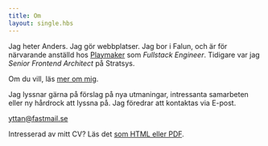 ```yaml
---
title: Om
layout: single.hbs
---
```


Jag heter Anders. Jag gör webbplatser. Jag bor i Falun, och är för närvarande
anställd hos [Playmaker](https://playmaker.ai) som _Fullstack Engineer_. Tidigare var
jag _Senior Frontend Architect_ på Stratsys.

Om du vill, läs [mer om mig](../anders-ytterstrom).

Jag lyssnar gärna på förslag på nya utmaningar, intressanta samarbeten eller
ny hårdrock att lyssna på. Jag föredrar att kontaktas via E-post.

<a href="mailto:yttan@fastmail.se?subject=From%20madr.se">yttan@fastmail.se</a>

Intresserad av mitt CV? Läs det <a href="../cv">som HTML eller PDF</a>.
